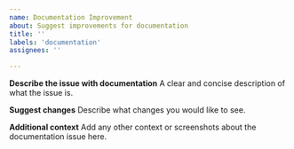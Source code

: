 ```yaml
---
name: Documentation Improvement
about: Suggest improvements for documentation
title: ''
labels: 'documentation'
assignees: ''

---
```


**Describe the issue with documentation**
A clear and concise description of what the issue is.

**Suggest changes**
Describe what changes you would like to see.

**Additional context**
Add any other context or screenshots about the documentation issue here.